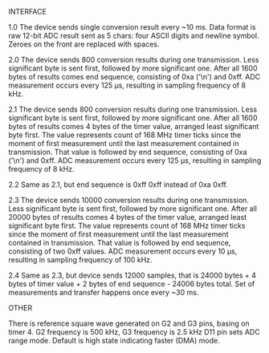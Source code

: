 INTERFACE

1.0 The device sends single conversion result every ~10 ms.
    Data format is raw 12-bit ADC result sent as 5 chars:
    four ASCII digits and newline symbol. Zeroes on the front
    are replaced with spaces.

2.0 The device sends 800 conversion results during one transmission.
    Less significant byte is sent first, followed by more significant one.
    After all 1600 bytes of results comes end sequence, consisting of 
    0xa ('\n') and 0xff. ADC measurement occurs every 125 µs, resulting in
    sampling frequency of 8 kHz.

2.1 The device sends 800 conversion results during one transmission.
    Less significant byte is sent first, followed by more significant one.
    After all 1600 bytes of results comes 4 bytes of the timer value,
    arranged least significant byte first. The value represents count of
    168 MHz timer ticks since the moment of first measurement until
    the last measurement contained in transmission. That value is followed by
    end sequence, consisting of 0xa ('\n') and 0xff.
    ADC measurement occurs every 125 µs, resulting in sampling frequency of 8 kHz.

2.2 Same as 2.1, but end sequence is 0xff 0xff instead of 0xa 0xff.

2.3 The device sends 10000 conversion results during one transmission.
    Less significant byte is sent first, followed by more significant one.
    After all 20000 bytes of results comes 4 bytes of the timer value,
    arranged least significant byte first. The value represents count of
    168 MHz timer ticks since the moment of first measurement until
    the last measurement contained in transmission. That value is followed by
    end sequence, consisting of two 0xff values.
    ADC measurement occurs every 10 µs, resulting in sampling frequency of 100 kHz.

2.4 Same as 2.3, but device sends 12000 samples, that is 24000 bytes + 4 bytes of
    timer value + 2 bytes of end sequence - 24006 bytes total. Set of measurements
    and transfer happens once every ~30 ms.

OTHER

There is reference square wave generated on G2 and G3 pins, basing on timer 4.
G2 frequency is 500 kHz, G3 frequency is 2.5 kHz
D11 pin sets ADC range mode. Default is high state indicating faster (DMA) mode.
